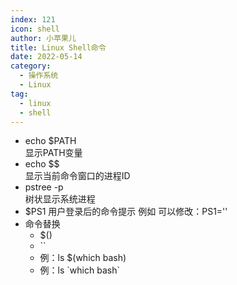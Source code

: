 ```yaml
---
index: 121
icon: shell
author: 小苹果儿
title: Linux Shell命令
date: 2022-05-14
category:
  - 操作系统
  - Linux
tag:
  - linux
  - shell
---
```


- echo $PATH  
  显示PATH变量
- echo $$  
  显示当前命令窗口的进程ID
- pstree -p  
  树状显示系统进程
- $PS1
  用户登录后的命令提示
  例如
  可以修改：PS1=''
- 命令替换
  - $()
  - ``
  - 例：ls $(which bash)
  - 例：ls \`which bash`

